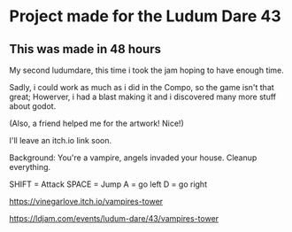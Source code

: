 # Project made for the Ludum Dare 43
## This was made in 48 hours

My second ludumdare, this time i took the jam hoping to have enough time.

Sadly, i could work as much as i did in the Compo, so the game isn't that great;
Howerver, i had a blast making it and i discovered many more stuff about godot.

(Also, a friend helped me for the artwork! Nice!)

I'll leave an itch.io link soon.

Background:
You're a vampire, angels invaded your house. Cleanup everything.

SHIFT = Attack
SPACE = Jump
A = go left
D = go right

https://vinegarlove.itch.io/vampires-tower

https://ldjam.com/events/ludum-dare/43/vampires-tower
